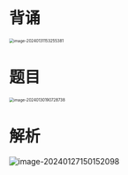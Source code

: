 # 背诵

<img src="https://cvp.oss-cn-shanghai.aliyuncs.com/picgo/202401311532760.png" alt="image-20240131153255381" style="zoom:50%;" />



# 题目

<img src="https://cvp.oss-cn-shanghai.aliyuncs.com/picgo/202401301907822.png" alt="image-20240130190728738" style="zoom:50%;" />



# 解析

![image-20240127150152098](https://cvp.oss-cn-shanghai.aliyuncs.com/picgo/202401271501351.png)





